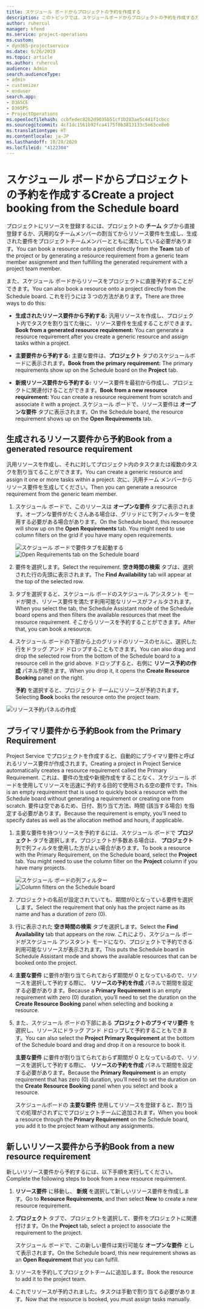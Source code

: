 ```yaml
---
title: スケジュール ボードからプロジェクトの予約を作成する
description: このトピックでは、スケジュールボードからプロジェクトの予約を作成する方法についての情報を提供します。
author: ruhercul
manager: kfend
ms.service: project-operations
ms.custom:
- dyn365-projectservice
ms.date: 9/26/2019
ms.topic: article
ms.author: ruhercul
audience: Admin
search.audienceType:
- admin
- customizer
- enduser
search.app:
- D365CE
- D365PS
- ProjectOperations
ms.openlocfilehash: ccbfedec82b2d9035b51cf1b283ae5c441f1cbcc
ms.sourcegitcommit: 4cf1dc1561b92fca4175f0b3813133c5e63ce8e6
ms.translationtype: HT
ms.contentlocale: ja-JP
ms.lasthandoff: 10/28/2020
ms.locfileid: "4122304"
---
```

# <a name="create-a-project-booking-from-the-schedule-board"></a><span data-ttu-id="4e17a-103">スケジュール ボードからプロジェクトの予約を作成する</span><span class="sxs-lookup"><span data-stu-id="4e17a-103">Create a project booking from the Schedule board</span></span>

<span data-ttu-id="4e17a-104">プロジェクトにリソースを登録するには、プロジェクトの **チーム** タブから直接登録するか、汎用的なチームメンバーの割当てからリソース要件を生成し、生成された要件をプロジェクトチームメンバーとともに満たしている必要があります。</span><span class="sxs-lookup"><span data-stu-id="4e17a-104">You can book a resource onto a project directly from the **Team** tab of the project or by generating a resource requirement from a generic team member assignment and then fulfilling the generated requirement with a project team member.</span></span>

<span data-ttu-id="4e17a-105">また、スケジュール ボードからリソースをプロジェクトに直接予約することができます。</span><span class="sxs-lookup"><span data-stu-id="4e17a-105">You can also book a resource onto a project directly from the Schedule board.</span></span> <span data-ttu-id="4e17a-106">これを行うには 3 つの方法があります。</span><span class="sxs-lookup"><span data-stu-id="4e17a-106">There are three ways to do this:</span></span>

- <span data-ttu-id="4e17a-107">**生成されたリソース要件から予約する:** 汎用リソースを作成し、プロジェクト内でタスクを割り当てた後に、リソース要件を生成することができます。</span><span class="sxs-lookup"><span data-stu-id="4e17a-107">**Book from a generated resource requirement:** You can generate a resource requirement after you create a generic resource and assign tasks within a project.</span></span>

- <span data-ttu-id="4e17a-108">**主要要件から予約する:** 主要な要件は、**プロジェクト** タブのスケジュールボードに表示されます。</span><span class="sxs-lookup"><span data-stu-id="4e17a-108">**Book from the primary requirement:** The primary requirements show up on the Schedule board on the **Project** tab.</span></span> 

- <span data-ttu-id="4e17a-109">**新規リソース要件から予約する:** リソース要件を最初から作成し、プロジェクトに関連付けることができます。</span><span class="sxs-lookup"><span data-stu-id="4e17a-109">**Book from a new resource requirement:** You can create a resource requirement from scratch and associate it with a project.</span></span> <span data-ttu-id="4e17a-110">スケジュール ボードで、リソース要件は **オープンな要件** タブに表示されます。</span><span class="sxs-lookup"><span data-stu-id="4e17a-110">On the Schedule board, the resource requirement shows up on the **Open Requirements** tab.</span></span>

## <a name="book-from-a-generated-resource-requirement"></a><span data-ttu-id="4e17a-111">生成されるリソース要件から予約</span><span class="sxs-lookup"><span data-stu-id="4e17a-111">Book from a generated resource requirement</span></span>

<span data-ttu-id="4e17a-112">汎用リソースを作成し、それに対してプロジェクト内のタスクまたは複数のタスクを割り当てることができます。</span><span class="sxs-lookup"><span data-stu-id="4e17a-112">You can create a generic resource and assign it one or more tasks within a project.</span></span> <span data-ttu-id="4e17a-113">次に、汎用チーム メンバーからリソース要件を生成してください。</span><span class="sxs-lookup"><span data-stu-id="4e17a-113">Then you can generate a resource requirement from the generic team member.</span></span> 

1.  <span data-ttu-id="4e17a-114">スケジュール ボードで、このリソースは **オープンな要件** タブに表示されます。オープンな要件がたくさんある場合は、グリッドにて列フィルターを使用する必要がある場合があります。</span><span class="sxs-lookup"><span data-stu-id="4e17a-114">On the Schedule board, this resource will show up on the **Open Requirements** tab. You might need to use column filters on the grid if you have many open requirements.</span></span> 

    <span data-ttu-id="4e17a-115">![スケジュール ボードで要件タブを起動する](media/FAQ-Project-Booking-Schedule-Board-1.png "予約および割り当てテーブルのスクリーンショット")</span><span class="sxs-lookup"><span data-stu-id="4e17a-115">![Open Requirements tab on the Schedule board](media/FAQ-Project-Booking-Schedule-Board-1.png "Screenshot of bookings and assignments table")</span></span>

2. <span data-ttu-id="4e17a-116">要件を選択します。</span><span class="sxs-lookup"><span data-stu-id="4e17a-116">Select the requirement.</span></span> <span data-ttu-id="4e17a-117">**空き時間の検索** タブは、選択された行の先頭に表示されます。</span><span class="sxs-lookup"><span data-stu-id="4e17a-117">The **Find Availability** tab will appear at the top of the selected row.</span></span>
 
3. <span data-ttu-id="4e17a-118">タブを選択すると、スケジュール ボードのスケジュール アシスタント モードが開き、リソース要件を満たす利用可能なリソースがフィルタされます。</span><span class="sxs-lookup"><span data-stu-id="4e17a-118">When you select the tab, the Schedule Assistant mode of the Schedule board opens and then filters the available resources that meet the resource requirement.</span></span> <span data-ttu-id="4e17a-119">そこからリソースを予約することができます。</span><span class="sxs-lookup"><span data-stu-id="4e17a-119">After that, you can book a resource.</span></span>

4. <span data-ttu-id="4e17a-120">スケジュール ボードの下部から上のグリッドのリソースのセルに、選択した行をドラッグ アンド ドロップすることもできます。</span><span class="sxs-lookup"><span data-stu-id="4e17a-120">You can also drag and drop the selected row from the bottom of the Schedule board to a resource cell in the grid above.</span></span> <span data-ttu-id="4e17a-121">ドロップすると、右側に **リソース予約の作成** パネルが開きます。</span><span class="sxs-lookup"><span data-stu-id="4e17a-121">When you drop it, it opens the **Create Resource Booking** panel on the right.</span></span>

    <span data-ttu-id="4e17a-122">**予約** を選択すると、プロジェクト チームにリソースが予約されます。</span><span class="sxs-lookup"><span data-stu-id="4e17a-122">Selecting **Book** books the resource onto the project team.</span></span>

![リソース予約パネルの作成](media/FAQ-Project-Booking-Schedule-Board-6.png "")
 

## <a name="book-from-the-primary-requirement"></a><span data-ttu-id="4e17a-124">プライマリ要件から予約</span><span class="sxs-lookup"><span data-stu-id="4e17a-124">Book from the Primary Requirement</span></span>

<span data-ttu-id="4e17a-125">Project Service でプロジェクトを作成すると、自動的にプライマリ要件と呼ばれるリソース要件が作成されます。</span><span class="sxs-lookup"><span data-stu-id="4e17a-125">Creating a project in Project Service automatically creates a resource requirement called the Primary Requirement.</span></span> <span data-ttu-id="4e17a-126">これは、要件の生成や新規作成をすることなく、スケジュール ボードを使用してリソースを迅速に予約する目的で使用される空の要件です。</span><span class="sxs-lookup"><span data-stu-id="4e17a-126">This is an empty requirement that is used to quickly book a resource with the Schedule board without generating a requirement or creating one from scratch.</span></span> <span data-ttu-id="4e17a-127">要件は空であるため、日付、割り当て方法、時間 (該当する場合) を指定する必要があります。</span><span class="sxs-lookup"><span data-stu-id="4e17a-127">Because the requirement is empty, you’ll need to specify dates as well as the allocation method and hours, if applicable.</span></span> 

1. <span data-ttu-id="4e17a-128">主要な要件を持つリソースを予約するには、スケジュール ボードで **プロジェクト** タブを選択します。プロジェクトが多数ある場合は、 **プロジェクト** 列で列フィルタを使用した方がよい場合があります。</span><span class="sxs-lookup"><span data-stu-id="4e17a-128">To book a resource with the Primary Requirement, on the Schedule board, select the **Project** tab. You might need to use the column filter on the **Project** column if you have many projects.</span></span>

   <span data-ttu-id="4e17a-129">![スケジュール ボードの列フィルター](media/FAQ-Project-Booking-Schedule-Board-2.png "予約および割り当てテーブルのスクリーンショット")</span><span class="sxs-lookup"><span data-stu-id="4e17a-129">![Column filters on the Schedule board](media/FAQ-Project-Booking-Schedule-Board-2.png "Screenshot of bookings and assignments table")</span></span>

2. <span data-ttu-id="4e17a-130">プロジェクトの名前が設定されていても、期間が0となっている要件を選択します。</span><span class="sxs-lookup"><span data-stu-id="4e17a-130">Select the requirement that only has the project name as its name and has a duration of zero (0).</span></span>

3. <span data-ttu-id="4e17a-131">行に表示された **空き時間の検索** タブを選択します。</span><span class="sxs-lookup"><span data-stu-id="4e17a-131">Select the **Find Availability** tab that appears on the row.</span></span> <span data-ttu-id="4e17a-132">これにより、スケジュール ボードがスケジュール アシスタント モードになり、プロジェクトで予約できる利用可能なリソースが表示されます。</span><span class="sxs-lookup"><span data-stu-id="4e17a-132">This puts the Schedule board in Schedule Assistant mode and shows the available resources that can be booked onto the project.</span></span>

4. <span data-ttu-id="4e17a-133">**主要な要件** に要件が割り当てられておらず期間が 0 となっているので、リソースを選択して予約する際に、 **リソースの予約を作成** パネルで期間を設定する必要があります。</span><span class="sxs-lookup"><span data-stu-id="4e17a-133">Because a **Primary Requirement** is an empty requirement with zero (0) duration, you’ll need to set the duration on the **Create Resource Booking** panel when selecting and booking a resource.</span></span>

5. <span data-ttu-id="4e17a-134">また、スケジュール ボードの下部にある **プロジェクトのプライマリ要件** を選択し、リソースにドラッグ アンド ドロップして予約することもできます。</span><span class="sxs-lookup"><span data-stu-id="4e17a-134">You can also select the **Project Primary Requirement** at the bottom of the Schedule board and drag and drop it on a resource to book it.</span></span>
 
    <span data-ttu-id="4e17a-135">**主要な要件** に要件が割り当てられておらず期間が 0 となっているので、リソースを選択して予約する際に、 **リソースの予約を作成** パネルで期間を設定する必要があります。</span><span class="sxs-lookup"><span data-stu-id="4e17a-135">Because the **Primary Requirement** is an empty requirement that has zero (0) duration, you’ll need to set the duration on the **Create Resource Booking** panel when you select and book a resource.</span></span>
 
    <span data-ttu-id="4e17a-136">スケジュールボードの **主要な要件** 使用してリソースを登録すると、割り当ての処理がされずにでプロジェクトチームに追加されます。</span><span class="sxs-lookup"><span data-stu-id="4e17a-136">When you book a resource through the **Primary Requirement** on the Schedule board, you add it to the project team without any assignments.</span></span>
 
## <a name="book-from-a-new-resource-requirement"></a><span data-ttu-id="4e17a-137">新しいリソース要件から予約</span><span class="sxs-lookup"><span data-stu-id="4e17a-137">Book from a new resource requirement</span></span>
<span data-ttu-id="4e17a-138">新しいリソース要件から予約するには、以下手順を実行してください。</span><span class="sxs-lookup"><span data-stu-id="4e17a-138">Complete the following steps to book from a new resource requirement.</span></span> 

1. <span data-ttu-id="4e17a-139">**リソース要件** に移動し、 **新規** を選択して新しいリソース要件を作成します。</span><span class="sxs-lookup"><span data-stu-id="4e17a-139">Go to **Resource Requirements**, and then select **New** to create a new resource requirement.</span></span>

2. <span data-ttu-id="4e17a-140">**プロジェクト** タブで、プロジェクトを選択して、要件をプロジェクトに関連付けます。</span><span class="sxs-lookup"><span data-stu-id="4e17a-140">On the **Project** tab, select a project to associate the requirement to the project.</span></span>
 
    <span data-ttu-id="4e17a-141">スケジュール ボードで、この新しい要件は実行可能な **オープンな要件** として表示されます。</span><span class="sxs-lookup"><span data-stu-id="4e17a-141">On the Schedule board, this new requirement shows as an **Open Requirement** that you can fulfill.</span></span>

3. <span data-ttu-id="4e17a-142">リソースを予約してプロジェクトチームに追加します。</span><span class="sxs-lookup"><span data-stu-id="4e17a-142">Book the resource to add it to the project team.</span></span>

4. <span data-ttu-id="4e17a-143">これでリソースが予約されました。タスクは手動で割り当てる必要があります。</span><span class="sxs-lookup"><span data-stu-id="4e17a-143">Now that the resource is booked, you must assign tasks manually.</span></span>

